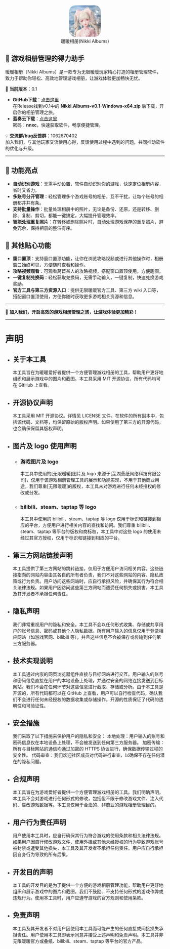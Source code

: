 <div align="center">
  <img src="src/0.1/nikki_albums/assets/logo/nikki_albums.webp" alt="Nikki Albums", width="100", height="100">
  <br/>
  暖暖相册(Nikki Albums)
</div>

<h2>🌟 游戏相册管理的得力助手</h2>

暖暖相册（Nikki Albums）是一款专为无限暖暖玩家精心打造的相册管理软件，致力于帮助你轻松、高效地管理游戏相册，让游戏体验更加畅快无忧。

🚀 **当前版本**：0.1

- **GitHub下载**：[点击这里](https://github.com/RanAxro/nikki_albums)  
  在Release找到v0.1中的 **Nikki.Albums-v0.1-Windows-x64.zip** 后下载，开启你的相册管理之旅。
- **蓝奏云下载**：[点击这里](https://ranaxro.lanzouu.com/iQ2IT35xhqid)  
  密码：**nnxc**，快速获取软件，畅享便捷管理。

💡 **交流群/bug反馈群**：1062670402  
加入我们，与其他玩家交流使用心得，反馈使用过程中遇到的问题，共同推动软件的优化与升级。

***

## 🎯 功能亮点

- **自动识别游戏**：无需手动设置，软件自动识别你的游戏，快速定位相册内容，省时又省力。
- **多账号分开管理**：轻松管理多个游戏账号的相册，互不干扰，让每个账号的相册都井井有条。
- **支持批量操作**：批量处理相册中的照片，无论是备份、还原，还是转移、删除、复制、剪切，都能一键搞定，大幅提升管理效率。
- **智能处理重复照片**：在转移或删除照片时，自动处理游戏保存的重复照片，避免冗余，保持相册的整洁有序。

## 🌟 其他贴心功能

- **窗口置顶**：支持窗口置顶功能，让你在浏览攻略视频或进行其他操作时，相册窗口始终可见，方便随时查看和操作。
- **攻略视频观看**：可观看莴苣某人的攻略视频，搭配窗口置顶使用，方便跑图。
- **一键复制兑换码**：轻松获取兑换码，无需手动输入，一键复制，快速兑换游戏奖励。
- **官方工具与第三方资源入口**：提供无限暖暖官方工具、第三方 wiki 入口等，搭配窗口置顶使用，方便你随时获取更多游戏相关资源和信息。

---

🎉 **加入我们，开启高效的游戏相册管理之旅，让游戏体验更加精彩！**

***

# 声明

* ## 关于本工具
  本工具旨在为暖暖爱好者提供一个方便管理游戏相册的工具，帮助用户更好地组织和展示游戏中的图片和截图。本工具采用 MIT 开源协议，所有代码均可在 GitHub 上查看。
* ## 开源协议声明
  本工具采用 MIT 开源协议。详情见 LICENSE 文件。在软件的所有副本中，包括源代码、文档等，均保留原始的版权声明。如果使用了第三方的开源代码，也会确保保留其版权声明。
* ## 图片及 logo 使用声明
  * ### 游戏图片及 logo
    本工具中使用的[无限暖暖]图片及 logo 来源于[芜湖叠纸网络科技有限公司]，仅用于该游戏相册管理工具的展示和功能实现，不用于其他商业用途。我们尊重[无限暖暖]的版权，本工具未对游戏进行任何未经授权的修改或分发。
  * ### bilibili、steam、taptap 等 logo
    本工具中使用的 bilibili、steam、taptap 等 logo 仅用于标识和链接到相应的平台，方便用户进行相关内容的查找和访问。我们尊重 bilibili、steam、taptap 等平台的版权和商标权，本工具中对这些 logo 的使用未经过其官方授权，仅用于标识和链接到相应的平台。
* ## 第三方网站链接声明
  本工具提供了第三方网站的跳转链接，仅用于方便用户访问相关内容。这些链接指向的网站内容由其各自的所有者负责，我们不对这些网站的内容、隐私政策或行为负责。用户访问这些网站时，应自行承担风险，并确保其行为符合相关法律法规。如果用户因访问这些第三方网站而遭受任何损失或损害，本工具及其开发者不承担任何责任。
* ## 隐私声明
  我们非常重视用户的隐私和安全。本工具不会以任何形式收集、存储或共享用户的账号信息、密码或其他个人隐私数据。所有用户输入的信息仅用于登录相应网站（如游戏官网、bilibili 等），并且这些信息不会被保存或传输到任何第三方服务器。
* ## 技术实现说明
  本工具通过内嵌的网页浏览器组件直接与目标网站进行交互。用户输入的账号和密码信息直接在用户的本地设备上处理，并通过安全的网络连接发送到目标网站。我们不会在任何环节对这些信息进行截取、存储或分析。由于本工具是开源的，所有代码都可以在 GitHub 上查看，用户可以自行检查代码，确认我们不会进行任何未经授权的数据收集或存储操作。开源的性质保证了代码的透明性和可验证性。
* ## 安全措施
  我们采取了以下措施来保护用户的隐私和安全：
  本地处理：用户输入的账号和密码信息仅在本地设备上处理，不会被发送到任何第三方服务器。
  加密传输：所有与目标网站的通信均通过加密的 HTTPS 协议进行，确保数据传输过程的安全性。
  代码审查：我们欢迎社区成员对代码进行审查，以确保不存在任何潜在的隐私问题。
* ## 合规声明
  本工具旨在为游戏爱好者提供一个方便管理游戏相册的工具。我们明确声明，本工具不会对游戏进行任何形式的修改，包括但不限于修改游戏文件、注入代码、篡改游戏数据等。本工具仅用于合法的、非商业的游戏相册管理目的。
* ## 用户行为责任声明
  用户使用本工具时，应自行确保其行为符合游戏的使用条款和相关法律法规。如果用户因自行修改游戏文件、使用外挂或其他未经授权的行为导致游戏账号被封禁或遭受其他损失，本工具及其开发者不承担任何责任。用户应自行承担因自身行为导致的所有后果。
* ## 开发目的声明
  本工具的开发目的是为了提供一个方便的游戏相册管理功能，帮助用户更好地组织和展示游戏中的图片和截图。我们不鼓励、不支持任何形式的游戏作弊或违规行为。使用本工具时，用户应遵守游戏的官方规则和使用条款。
* ## 免责声明
  本工具及其开发者不对用户因使用本工具而可能产生的任何直接或间接损失承担责任。用户使用本工具即表示同意并接受上述声明和免责声明。本工具并非无限暖暖官方或叠纸、bilibili、steam、taptap 等平台的官方产品。






